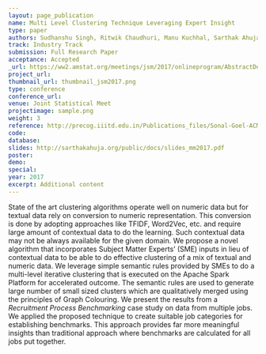 ```yaml
---
layout: page_publication
name: Multi Level Clustering Technique Leveraging Expert Insight 
type: paper
authors: Sudhanshu Singh, Ritwik Chaudhuri, Manu Kuchhal, Sarthak Ahuja, Gyana Parija
track: Industry Track
submission: Full Research Paper
acceptance: Accepted
_url: https://ww2.amstat.org/meetings/jsm/2017/onlineprogram/AbstractDetails.cfm?abstractid=324412
project_url:
thumbnail_url: thumbnail_jsm2017.png
type: conference
conference_url: 
venue: Joint Statistical Meet
projectimage: sample.png
weight: 3
reference: http://precog.iiitd.edu.in/Publications_files/Sonal-Goel-ACMM2017.pdf
code:
database: 
slides: http://sarthakahuja.org/public/docs/slides_mm2017.pdf
poster: 
demo: 
special: 
year: 2017
excerpt: Additional content
---
```

State of the art clustering algorithms operate well on numeric data but for textual data rely on
conversion to numeric representation. This conversion is done by adopting approaches like TFIDF,
Word2Vec, etc. and require large amount of contextual data to do the learning. Such contextual data
may not be always available for the given domain.
We propose a novel algorithm that incorporates Subject Matter Experts’ (SME) inputs in lieu
of contextual data to be able to do effective clustering of a mix of textual and numeric data. We
leverage simple semantic rules provided by SMEs to do a multi-level iterative clustering that is
executed on the Apache Spark Platform for accelerated outcome. The semantic rules are used to
generate large number of small sized clusters which are qualitatively merged using the principles of
Graph Colouring. We present the results from a <i>Recruitment Process Benchmarking</i> case study
on data from multiple jobs. We applied the proposed technique to create suitable job categories
for establishing benchmarks. This approach provides far more meaningful insights than traditional
approach where benchmarks are calculated for all jobs put together.
